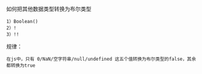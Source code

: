 如何把其他数据类型转换为布尔类型

```
1）Boolean()
2）!
3）!!
```

规律：

```
在js中，只有 0/NaN/空字符串/null/undefined 这五个值转换为布尔类型的false，其余都转换为true
```